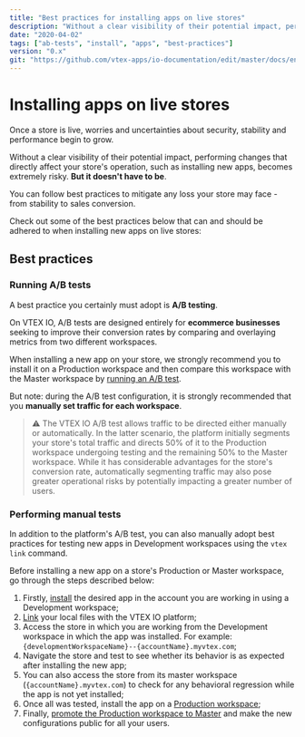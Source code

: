 ```yaml
---
title: "Best practices for installing apps on live stores"
description: "Without a clear visibility of their potential impact, performing changes that directly affect your store's operation becomes extremely risky. But it doesn't have to be. Learn now the best practices to install apps on live stores."
date: "2020-04-02"
tags: ["ab-tests", "install", "apps", "best-practices"]
version: "0.x"
git: "https://github.com/vtex-apps/io-documentation/edit/master/docs/en/Recipes/store/installing-apps-in-live-stores-best-practices.md"
---
```


# Installing apps on live stores

Once a store is live, worries and uncertainties about security, stability and performance begin to grow.

Without a clear visibility of their potential impact, performing changes that directly affect your store's operation, such as installing new apps, becomes extremely risky. **But it doesn't have to be**.

You can follow best practices to mitigate any loss your store may face - from stability to sales conversion.

Check out some of the best practices below that can and should be adhered to when installing new apps on live stores:

## Best practices

### Running A/B tests

A best practice you certainly must adopt is **A/B testing**.

On VTEX IO, A/B tests are designed entirely for **ecommerce businesses** seeking to improve their conversion rates by comparing and overlaying metrics from two different workspaces.

When installing a new app on your store, we strongly recommend you to install it on a Production workspace and then compare this workspace with the Master workspace by [running an A/B test](https://vtex.io/docs/recipes/development/running-native-ab-testing).

But note: during the A/B test configuration, it is strongly recommended that you **manually set traffic for each workspace**.

>⚠️ The VTEX IO A/B test allows traffic to be directed either manually or automatically. In the latter scenario, the platform initially segments your store's total traffic and directs 50% of it to the Production workspace undergoing testing and the remaining 50% to the Master workspace. While it has considerable advantages for the store's conversion rate, automatically segmenting traffic may also pose greater operational risks by potentially impacting a greater number of users.

### Performing manual tests

In addition to the platform's A/B test, you can also manually adopt best practices for testing new apps in Development workspaces using the `vtex link` command.

Before installing a new app on a store's Production or Master workspace, go through the steps described below:

1. Firstly, [install](https://vtex.io/docs/recipes/development/installing-an-app) the desired app in the account you are working in using a Development workspace;
2. [Link](https://vtex.io/docs/recipes/development/linking-an-app) your local files with the VTEX IO platform;
3. Access the store in which you are working from the Development workspace in which the app was installed. For example: `{developmentWorkspaceName}--{accountName}.myvtex.com`;
4. Navigate the store and test to see whether its behavior is as expected after installing the new app;
5. You can also access the store from its master workspace (`{accountName}.myvtex.com`) to check for any behavioral regression while the app is not yet installed;
6. Once all was tested, install the app on a [Production workspace](https://vtex.io/docs/recipes/development/creating-a-production-workspace);
7. Finally, [promote the Production workspace to Master](https://vtex.io/docs/recipes/development/promoting-a-workspace-to-master) and make the new configurations public for all your users.
